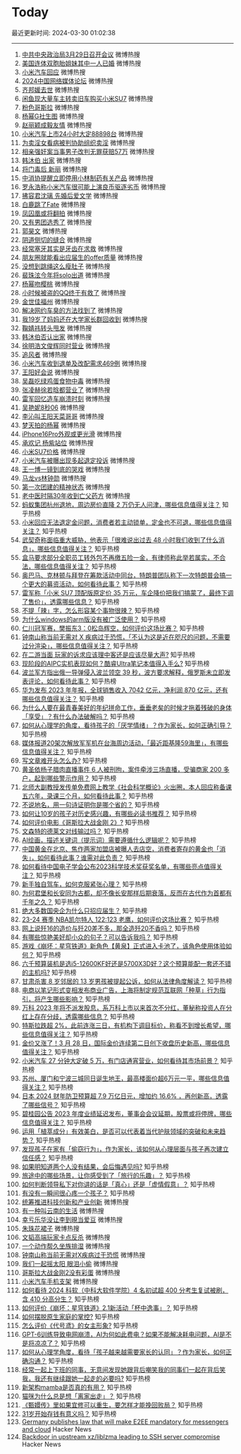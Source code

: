 # Today

最近更新时间: 2024-03-30 01:02:38

--- 
1. [中共中央政治局3月29日召开会议](https://s.weibo.com/weibo?q=%23%E4%B8%AD%E5%85%B1%E4%B8%AD%E5%A4%AE%E6%94%BF%E6%B2%BB%E5%B1%803%E6%9C%8829%E6%97%A5%E5%8F%AC%E5%BC%80%E4%BC%9A%E8%AE%AE%23&Refer=top) 微博热搜
2. [美国连体双胞胎姐妹其中一人已婚](https://s.weibo.com/weibo?q=%23%E7%BE%8E%E5%9B%BD%E8%BF%9E%E4%BD%93%E5%8F%8C%E8%83%9E%E8%83%8E%E5%A7%90%E5%A6%B9%E5%85%B6%E4%B8%AD%E4%B8%80%E4%BA%BA%E5%B7%B2%E5%A9%9A%23&Refer=top) 微博热搜
3. [小米汽车回应](https://s.weibo.com/weibo?q=%23%E5%B0%8F%E7%B1%B3%E6%B1%BD%E8%BD%A6%E5%9B%9E%E5%BA%94%23&Refer=top) 微博热搜
4. [2024中国网络媒体论坛](https://s.weibo.com/weibo?q=%232024%E4%B8%AD%E5%9B%BD%E7%BD%91%E7%BB%9C%E5%AA%92%E4%BD%93%E8%AE%BA%E5%9D%9B%23&Refer=top) 微博热搜
5. [齐邦媛去世](https://s.weibo.com/weibo?q=%23%E9%BD%90%E9%82%A6%E5%AA%9B%E5%8E%BB%E4%B8%96%23&Refer=top) 微博热搜
6. [闲鱼现大量车主转卖旧车购买小米SU7](https://s.weibo.com/weibo?q=%23%E9%97%B2%E9%B1%BC%E7%8E%B0%E5%A4%A7%E9%87%8F%E8%BD%A6%E4%B8%BB%E8%BD%AC%E5%8D%96%E6%97%A7%E8%BD%A6%E8%B4%AD%E4%B9%B0%E5%B0%8F%E7%B1%B3SU7%23&Refer=top) 微博热搜
7. [粉色哥斯拉](https://s.weibo.com/weibo?q=%23%E7%B2%89%E8%89%B2%E5%93%A5%E6%96%AF%E6%8B%89%23&Refer=top) 微博热搜
8. [杨幂G社生图](https://s.weibo.com/weibo?q=%23%E6%9D%A8%E5%B9%82G%E7%A4%BE%E7%94%9F%E5%9B%BE%23&Refer=top) 微博热搜
9. [赵丽颖成毅友情](https://s.weibo.com/weibo?q=%23%E8%B5%B5%E4%B8%BD%E9%A2%96%E6%88%90%E6%AF%85%E5%8F%8B%E6%83%85%23&Refer=top) 微博热搜
10. [小米汽车上市24小时大定88898台](https://s.weibo.com/weibo?q=%23%E5%B0%8F%E7%B1%B3%E6%B1%BD%E8%BD%A6%E4%B8%8A%E5%B8%8224%E5%B0%8F%E6%97%B6%E5%A4%A7%E5%AE%9A88898%E5%8F%B0%23&Refer=top) 微博热搜
11. [为卖淫女看病被判协助组织卖淫](https://s.weibo.com/weibo?q=%23%E4%B8%BA%E5%8D%96%E6%B7%AB%E5%A5%B3%E7%9C%8B%E7%97%85%E8%A2%AB%E5%88%A4%E5%8D%8F%E5%8A%A9%E7%BB%84%E7%BB%87%E5%8D%96%E6%B7%AB%23&Refer=top) 微博热搜
12. [相亲强奸案当事男子改判无罪获赔57万](https://s.weibo.com/weibo?q=%23%E7%9B%B8%E4%BA%B2%E5%BC%BA%E5%A5%B8%E6%A1%88%E5%BD%93%E4%BA%8B%E7%94%B7%E5%AD%90%E6%94%B9%E5%88%A4%E6%97%A0%E7%BD%AA%E8%8E%B7%E8%B5%9457%E4%B8%87%23&Refer=top) 微博热搜
13. [韩沐伯 出家](https://s.weibo.com/weibo?q=%23%E9%9F%A9%E6%B2%90%E4%BC%AF+%E5%87%BA%E5%AE%B6%23&Refer=top) 微博热搜
14. [将门毒后 新丽](https://s.weibo.com/weibo?q=%23%E5%B0%86%E9%97%A8%E6%AF%92%E5%90%8E+%E6%96%B0%E4%B8%BD%23&Refer=top) 微博热搜
15. [中消协提醒立即停用小林制药有关产品](https://s.weibo.com/weibo?q=%23%E4%B8%AD%E6%B6%88%E5%8D%8F%E6%8F%90%E9%86%92%E7%AB%8B%E5%8D%B3%E5%81%9C%E7%94%A8%E5%B0%8F%E6%9E%97%E5%88%B6%E8%8D%AF%E6%9C%89%E5%85%B3%E4%BA%A7%E5%93%81%23&Refer=top) 微博热搜
16. [罗永浩称小米汽车很可能上演良币驱逐劣币](https://s.weibo.com/weibo?q=%23%E7%BD%97%E6%B0%B8%E6%B5%A9%E7%A7%B0%E5%B0%8F%E7%B1%B3%E6%B1%BD%E8%BD%A6%E5%BE%88%E5%8F%AF%E8%83%BD%E4%B8%8A%E6%BC%94%E8%89%AF%E5%B8%81%E9%A9%B1%E9%80%90%E5%8A%A3%E5%B8%81%23&Refer=top) 微博热搜
17. [拂容君沈璃 先婚后爱文学](https://s.weibo.com/weibo?q=%23%E6%8B%82%E5%AE%B9%E5%90%9B%E6%B2%88%E7%92%83+%E5%85%88%E5%A9%9A%E5%90%8E%E7%88%B1%E6%96%87%E5%AD%A6%23&Refer=top) 微博热搜
18. [白鹿跳了Fate](https://s.weibo.com/weibo?q=%23%E7%99%BD%E9%B9%BF%E8%B7%B3%E4%BA%86Fate%23&Refer=top) 微博热搜
19. [凤囚凰或将翻拍](https://s.weibo.com/weibo?q=%23%E5%87%A4%E5%9B%9A%E5%87%B0%E6%88%96%E5%B0%86%E7%BF%BB%E6%8B%8D%23&Refer=top) 微博热搜
20. [又有男团选秀了](https://s.weibo.com/weibo?q=%23%E5%8F%88%E6%9C%89%E7%94%B7%E5%9B%A2%E9%80%89%E7%A7%80%E4%BA%86%23&Refer=top) 微博热搜
21. [郭昊文](https://s.weibo.com/weibo?q=%23%E9%83%AD%E6%98%8A%E6%96%87%23&Refer=top) 微博热搜
22. [阴道侧切的缝合](https://s.weibo.com/weibo?q=%23%E9%98%B4%E9%81%93%E4%BE%A7%E5%88%87%E7%9A%84%E7%BC%9D%E5%90%88%23&Refer=top) 微博热搜
23. [经常塞牙其实是牙齿在求救](https://s.weibo.com/weibo?q=%23%E7%BB%8F%E5%B8%B8%E5%A1%9E%E7%89%99%E5%85%B6%E5%AE%9E%E6%98%AF%E7%89%99%E9%BD%BF%E5%9C%A8%E6%B1%82%E6%95%91%23&Refer=top) 微博热搜
24. [朋友圈就能看出应届生的offer质量](https://s.weibo.com/weibo?q=%23%E6%9C%8B%E5%8F%8B%E5%9C%88%E5%B0%B1%E8%83%BD%E7%9C%8B%E5%87%BA%E5%BA%94%E5%B1%8A%E7%94%9F%E7%9A%84offer%E8%B4%A8%E9%87%8F%23&Refer=top) 微博热搜
25. [没想到跳绳这么瘦肚子](https://s.weibo.com/weibo?q=%23%E6%B2%A1%E6%83%B3%E5%88%B0%E8%B7%B3%E7%BB%B3%E8%BF%99%E4%B9%88%E7%98%A6%E8%82%9A%E5%AD%90%23&Refer=top) 微博热搜
26. [裴珠泫今年将solo出道](https://s.weibo.com/weibo?q=%23%E8%A3%B4%E7%8F%A0%E6%B3%AB%E4%BB%8A%E5%B9%B4%E5%B0%86solo%E5%87%BA%E9%81%93%23&Refer=top) 微博热搜
27. [杨幂吻樱桃](https://s.weibo.com/weibo?q=%23%E6%9D%A8%E5%B9%82%E5%90%BB%E6%A8%B1%E6%A1%83%23&Refer=top) 微博热搜
28. [小时候被盗的QQ终于有救了](https://s.weibo.com/weibo?q=%23%E5%B0%8F%E6%97%B6%E5%80%99%E8%A2%AB%E7%9B%97%E7%9A%84QQ%E7%BB%88%E4%BA%8E%E6%9C%89%E6%95%91%E4%BA%86%23&Refer=top) 微博热搜
29. [金世佳福州](https://s.weibo.com/weibo?q=%23%E9%87%91%E4%B8%96%E4%BD%B3%E7%A6%8F%E5%B7%9E%23&Refer=top) 微博热搜
30. [解决网约车臭的方法找到了](https://s.weibo.com/weibo?q=%23%E8%A7%A3%E5%86%B3%E7%BD%91%E7%BA%A6%E8%BD%A6%E8%87%AD%E7%9A%84%E6%96%B9%E6%B3%95%E6%89%BE%E5%88%B0%E4%BA%86%23&Refer=top) 微博热搜
31. [我19岁了妈妈还在大学家长群回收到](https://s.weibo.com/weibo?q=%23%E6%88%9119%E5%B2%81%E4%BA%86%E5%A6%88%E5%A6%88%E8%BF%98%E5%9C%A8%E5%A4%A7%E5%AD%A6%E5%AE%B6%E9%95%BF%E7%BE%A4%E5%9B%9E%E6%94%B6%E5%88%B0%23&Refer=top) 微博热搜
32. [鞠婧祎转头甩发](https://s.weibo.com/weibo?q=%23%E9%9E%A0%E5%A9%A7%E7%A5%8E%E8%BD%AC%E5%A4%B4%E7%94%A9%E5%8F%91%23&Refer=top) 微博热搜
33. [韩沐伯否认出家](https://s.weibo.com/weibo?q=%23%E9%9F%A9%E6%B2%90%E4%BC%AF%E5%90%A6%E8%AE%A4%E5%87%BA%E5%AE%B6%23&Refer=top) 微博热搜
34. [徐明浩文俊辉同时营业](https://s.weibo.com/weibo?q=%23%E5%BE%90%E6%98%8E%E6%B5%A9%E6%96%87%E4%BF%8A%E8%BE%89%E5%90%8C%E6%97%B6%E8%90%A5%E4%B8%9A%23&Refer=top) 微博热搜
35. [追风者](https://s.weibo.com/weibo?q=%23%E8%BF%BD%E9%A3%8E%E8%80%85%23&Refer=top) 微博热搜
36. [小米汽车收到退单及改配需求469例](https://s.weibo.com/weibo?q=%23%E5%B0%8F%E7%B1%B3%E6%B1%BD%E8%BD%A6%E6%94%B6%E5%88%B0%E9%80%80%E5%8D%95%E5%8F%8A%E6%94%B9%E9%85%8D%E9%9C%80%E6%B1%82469%E4%BE%8B%23&Refer=top) 微博热搜
37. [王阳好会说](https://s.weibo.com/weibo?q=%23%E7%8E%8B%E9%98%B3%E5%A5%BD%E4%BC%9A%E8%AF%B4%23&Refer=top) 微博热搜
38. [吴磊吃绿鸡蛋食物中毒](https://s.weibo.com/weibo?q=%23%E5%90%B4%E7%A3%8A%E5%90%83%E7%BB%BF%E9%B8%A1%E8%9B%8B%E9%A3%9F%E7%89%A9%E4%B8%AD%E6%AF%92%23&Refer=top) 微博热搜
39. [张凌赫徐若晗都营业了](https://s.weibo.com/weibo?q=%23%E5%BC%A0%E5%87%8C%E8%B5%AB%E5%BE%90%E8%8B%A5%E6%99%97%E9%83%BD%E8%90%A5%E4%B8%9A%E4%BA%86%23&Refer=top) 微博热搜
40. [雷军回忆造车崩溃时刻](https://s.weibo.com/weibo?q=%23%E9%9B%B7%E5%86%9B%E5%9B%9E%E5%BF%86%E9%80%A0%E8%BD%A6%E5%B4%A9%E6%BA%83%E6%97%B6%E5%88%BB%23&Refer=top) 微博热搜
41. [吴艳妮8秒06](https://s.weibo.com/weibo?q=%23%E5%90%B4%E8%89%B3%E5%A6%AE8%E7%A7%9206%23&Refer=top) 微博热搜
42. [李沁叫王阳天菜哥哥](https://s.weibo.com/weibo?q=%23%E6%9D%8E%E6%B2%81%E5%8F%AB%E7%8E%8B%E9%98%B3%E5%A4%A9%E8%8F%9C%E5%93%A5%E5%93%A5%23&Refer=top) 微博热搜
43. [梦天拍的杨幂](https://s.weibo.com/weibo?q=%23%E6%A2%A6%E5%A4%A9%E6%8B%8D%E7%9A%84%E6%9D%A8%E5%B9%82%23&Refer=top) 微博热搜
44. [iPhone16Pro外观或更光滑](https://s.weibo.com/weibo?q=%23iPhone16Pro%E5%A4%96%E8%A7%82%E6%88%96%E6%9B%B4%E5%85%89%E6%BB%91%23&Refer=top) 微博热搜
45. [承欢记 杨紫站位](https://s.weibo.com/weibo?q=%23%E6%89%BF%E6%AC%A2%E8%AE%B0+%E6%9D%A8%E7%B4%AB%E7%AB%99%E4%BD%8D%23&Refer=top) 微博热搜
46. [小米SU7价格](https://s.weibo.com/weibo?q=%23%E5%B0%8F%E7%B1%B3SU7%E4%BB%B7%E6%A0%BC%23&Refer=top) 微博热搜
47. [小米汽车被曝出现多起退定投诉](https://s.weibo.com/weibo?q=%23%E5%B0%8F%E7%B1%B3%E6%B1%BD%E8%BD%A6%E8%A2%AB%E6%9B%9D%E5%87%BA%E7%8E%B0%E5%A4%9A%E8%B5%B7%E9%80%80%E5%AE%9A%E6%8A%95%E8%AF%89%23&Refer=top) 微博热搜
48. [王一博一镜到底的哭戏](https://s.weibo.com/weibo?q=%23%E7%8E%8B%E4%B8%80%E5%8D%9A%E4%B8%80%E9%95%9C%E5%88%B0%E5%BA%95%E7%9A%84%E5%93%AD%E6%88%8F%23&Refer=top) 微博热搜
49. [马龙vs林钟勋](https://s.weibo.com/weibo?q=%23%E9%A9%AC%E9%BE%99vs%E6%9E%97%E9%92%9F%E5%8B%8B%23&Refer=top) 微博热搜
50. [第一次团建的精神状态](https://s.weibo.com/weibo?q=%23%E7%AC%AC%E4%B8%80%E6%AC%A1%E5%9B%A2%E5%BB%BA%E7%9A%84%E7%B2%BE%E7%A5%9E%E7%8A%B6%E6%80%81%23&Refer=top) 微博热搜
51. [老中医时隔30年收到亡父药方](https://s.weibo.com/weibo?q=%23%E8%80%81%E4%B8%AD%E5%8C%BB%E6%97%B6%E9%9A%9430%E5%B9%B4%E6%94%B6%E5%88%B0%E4%BA%A1%E7%88%B6%E8%8D%AF%E6%96%B9%23&Refer=top) 微博热搜
52. [蚂蚁集团杭州退地，周边房价直降 2 万仍无人问津，哪些信息值得关注？](https://www.zhihu.com/question/650628876) 知乎热榜
53. [小米回应无法退定金问题，消费者若主动锁单，定金也不可退，哪些信息值得关注？](https://www.zhihu.com/question/650685822) 知乎热榜
54. [武契奇称面临重大威胁，他表示「很难说出过去 48 小时我们收到了什么消息」，哪些信息值得关注？](https://www.zhihu.com/question/650416697) 知乎热榜
55. [盒马要求部分全职员工转外包不再缴五险一金，有律师称此举若属实，不合法，哪些信息值得关注？](https://www.zhihu.com/question/650735208) 知乎热榜
56. [奥巴马、克林顿与拜登在筹款活动中同台，特朗普团队称下一次特朗普会搞一个更大的募资活动，如何看待此事？](https://www.zhihu.com/question/650733006) 知乎热榜
57. [雷军称「小米 SU7 顶配版原定价 35 万元，车企降价把我们搞蒙了，最终下调了售价」，透露哪些信息？](https://www.zhihu.com/question/650630572) 知乎热榜
58. [不提「辣」字，怎么形容某个事物很辣？](https://www.zhihu.com/question/649692973) 知乎热榜
59. [为什么windows的arm版没有被广泛使用？](https://www.zhihu.com/question/649792756) 知乎热榜
60. [仁川冠军赛，樊振东3：0松岛辉空，如何评价这场比赛？](https://www.zhihu.com/question/650629204) 知乎热榜
61. [钟南山称当前无需对 X 疾病过于恐慌，「不认为这是近在咫尺的问题，不需要过分渲染」，哪些信息值得关注？](https://www.zhihu.com/question/650733253) 知乎热榜
62. [在二游当面 玩家的诉求应该理中客还是应该尽量大声?](https://www.zhihu.com/question/649825983) 知乎热榜
63. [现阶段的AIPC实机表现如何？酷睿Ultra笔记本值得入手么?](https://www.zhihu.com/question/648337534) 知乎热榜
64. [波兰军方指出俄一导弹侵入波兰领空 39 秒，波方要求解释，俄罗斯未立即发表评论，如何看待此事？](https://www.zhihu.com/question/650028063) 知乎热榜
65. [华为发布 2023 年年报，全球销售收入 7042 亿元，净利润 870 亿元，还有哪些信息值得关注？](https://www.zhihu.com/question/650734515) 知乎热榜
66. [为什么人要在最青春美好的年纪拼命工作，垂垂老矣的时候才拖着残破的身体「享受」？有什么办法破解吗？](https://www.zhihu.com/question/650272715) 知乎热榜
67. [如何从心理学的角度，看待孩子的「厌学情绪」？作为家长，如何正确引导？](https://www.zhihu.com/question/650707994) 知乎热榜
68. [媒体报道20架次解放军军机在台海周边活动，「最近距基隆59海里」，有哪些信息值得关注？](https://www.zhihu.com/question/650523766) 知乎热榜
69. [写文章难开头怎么办?](https://www.zhihu.com/question/650148297) 知乎热榜
70. [黄圣依杨子腊肉直播事件 6 人被刑拘，案件牵涉三场直播，受骗商家 200 多户，起到哪些警示作用？](https://www.zhihu.com/question/650629666) 知乎热榜
71. [北师大副教授发传单免费网上教学《社会科学概论》火出圈，本人回应称备课五六年，录课三个月，如何看待此事？](https://www.zhihu.com/question/650552169) 知乎热榜
72. [不说地名，用一句诗证明你是哪个省的？](https://www.zhihu.com/question/650301032) 知乎热榜
73. [如何让10岁的孩子对历史感兴趣，有哪些必读书推荐？](https://www.zhihu.com/question/650683749) 知乎热榜
74. [如何评价电影《哥斯拉大战金刚 2》?](https://www.zhihu.com/question/647912336) 知乎热榜
75. [文森特的德莱文对线输过吗？](https://www.zhihu.com/question/649571733) 知乎热榜
76. [AI绘画，描述关键词（提示词）需要遵循什么逻辑呢？](https://www.zhihu.com/question/648154138) 知乎热榜
77. [中国黄金在北京、焦作两家加盟店被曝人去店空，消费者寄存的黄金也「消失」，如何看待此事？谁需对此负责？](https://www.zhihu.com/question/650676710) 知乎热榜
78. [如何看待中国电子学会公布2023科学技术奖获奖名单，有哪些亮点值得关注？](https://www.zhihu.com/question/650638328) 知乎热榜
79. [新手独自驾车，如何克服紧张心理？](https://www.zhihu.com/question/650686162) 知乎热榜
80. [为何君堡和长安同为古都，却不像长安那样后期衰落，反而在古代作为首都有千年之久？](https://www.zhihu.com/question/650512755) 知乎热榜
81. [绝大多数国央企为什么只招应届生？](https://www.zhihu.com/question/649780480) 知乎热榜
82. [23-24 赛季 NBA凯尔特人 122:123 老鹰，如何评价这场比赛？](https://www.zhihu.com/question/650659904) 知乎热榜
83. [网上说歼16的造价与歼20差不多，那全造歼20不香吗？](https://www.zhihu.com/question/650502644) 知乎热榜
84. [有哪些惊艳美好却小众的句子？可以告诉我吗？](https://www.zhihu.com/question/431397209) 知乎热榜
85. [游戏《崩坏：星穹铁道》新角色【黄泉】正式进入卡池了，该角色使用体验如何？](https://www.zhihu.com/question/650380955) 知乎热榜
86. [六千预算装机是选i5-12600KF好还是5700X3D好？这个预算能配一套还不错的主机吗?](https://www.zhihu.com/question/648175551) 知乎热榜
87. [甘肃杀害 8 岁邻居的 13 岁男孩被提起公诉，如何从法律角度解读？](https://www.zhihu.com/question/650778898) 知乎热榜
88. [电商以笔记形式变相发布商业广告，上海将制定规范互联网「种草」行为指引，将产生哪些影响？](https://www.zhihu.com/question/650714057) 知乎热榜
89. [万科 2023 年将不派发股息，系万科上市以来首次不分红，董秘称投资人在分红上存在分歧，透露哪些信息？](https://www.zhihu.com/question/650683287) 知乎热榜
90. [特斯拉跌超 2%，此前连涨三日，有机构下调目标价，称看不到增长希望，哪些信息值得关注？](https://www.zhihu.com/question/650630561) 知乎热榜
91. [金价又涨了！3 月 28 日，国际金价连续第二日创下收盘历史新高，哪些信息值得关注？](https://www.zhihu.com/question/650683904) 知乎热榜
92. [小米汽车 27 分钟大定破 5 万，有门店通宵营业，如何看待其市场前景？](https://www.zhihu.com/question/650630189) 知乎热榜
93. [苏州、厦门和宁波三城同日诞生地王，最高楼面价超6万元一平，哪些信息值得关注？](https://www.zhihu.com/question/650628893) 知乎热榜
94. [日本 2024 财年防卫预算超 7.9 万亿日元，增加约 16.6% ，再创新高，透露了哪些信号？](https://www.zhihu.com/question/650679540) 知乎热榜
95. [碧桂园公告 2023 年度业绩延迟发布，董事会会议延期，股票或将停牌，哪些信息值得关注？](https://www.zhihu.com/question/650668790) 知乎热榜
96. [运用「植萃成分」有效美白，是否可以代表着当代护肤领域的突破和未来趋势？](https://www.zhihu.com/question/641774123) 知乎热榜
97. [发现孩子在家有「偷窃行为」，作为家长，该如何从心理层面与孩子再次建立信任感？](https://www.zhihu.com/question/650473116) 知乎热榜
98. [如果明知道两个人没有结果，会后悔遇见吗?](https://www.zhihu.com/question/641140164) 知乎热榜
99. [旅途中的哪些场景，让你感受到了「旅行的乐趣」？](https://www.zhihu.com/question/649312096) 知乎热榜
100. [如何判断领导私下对你讲的话是「真心」还是「虚情假意」？](https://www.zhihu.com/question/650083116) 知乎热榜
101. [有没有一瞬间很心疼一个孩子？](https://www.zhihu.com/question/321403797) 知乎热榜
102. [统筹推进科技创新和产业创新](https://s.weibo.com/weibo?q=%23%E7%BB%9F%E7%AD%B9%E6%8E%A8%E8%BF%9B%E7%A7%91%E6%8A%80%E5%88%9B%E6%96%B0%E5%92%8C%E4%BA%A7%E4%B8%9A%E5%88%9B%E6%96%B0%23&Refer=top) 微博热搜
103. [有一种叫云南的生活](https://s.weibo.com/weibo?q=%23%E6%9C%89%E4%B8%80%E7%A7%8D%E5%8F%AB%E4%BA%91%E5%8D%97%E7%9A%84%E7%94%9F%E6%B4%BB%23&Refer=top) 微博热搜
104. [幸亏乐华没让李到晛当爱豆](https://s.weibo.com/weibo?q=%23%E5%B9%B8%E4%BA%8F%E4%B9%90%E5%8D%8E%E6%B2%A1%E8%AE%A9%E6%9D%8E%E5%88%B0%E6%99%9B%E5%BD%93%E7%88%B1%E8%B1%86%23&Refer=top) 微博热搜
105. [朱珠花裙子](https://s.weibo.com/weibo?q=%23%E6%9C%B1%E7%8F%A0%E8%8A%B1%E8%A3%99%E5%AD%90%23&Refer=top) 微博热搜
106. [文韬高端玩家卡点反杀](https://s.weibo.com/weibo?q=%23%E6%96%87%E9%9F%AC%E9%AB%98%E7%AB%AF%E7%8E%A9%E5%AE%B6%E5%8D%A1%E7%82%B9%E5%8F%8D%E6%9D%80%23&Refer=top) 微博热搜
107. [一个动作帮久坐族排湿](https://s.weibo.com/weibo?q=%23%E4%B8%80%E4%B8%AA%E5%8A%A8%E4%BD%9C%E5%B8%AE%E4%B9%85%E5%9D%90%E6%97%8F%E6%8E%92%E6%B9%BF%23&Refer=top) 微博热搜
108. [钟南山称当前无需对X疾病过于恐慌](https://s.weibo.com/weibo?q=%23%E9%92%9F%E5%8D%97%E5%B1%B1%E7%A7%B0%E5%BD%93%E5%89%8D%E6%97%A0%E9%9C%80%E5%AF%B9X%E7%96%BE%E7%97%85%E8%BF%87%E4%BA%8E%E6%81%90%E6%85%8C%23&Refer=top) 微博热搜
109. [我们一起摇太阳 眼泪小偷](https://s.weibo.com/weibo?q=%23%E6%88%91%E4%BB%AC%E4%B8%80%E8%B5%B7%E6%91%87%E5%A4%AA%E9%98%B3+%E7%9C%BC%E6%B3%AA%E5%B0%8F%E5%81%B7%23&Refer=top) 微博热搜
110. [哥斯拉大战金刚2没有彩蛋](https://s.weibo.com/weibo?q=%23%E5%93%A5%E6%96%AF%E6%8B%89%E5%A4%A7%E6%88%98%E9%87%91%E5%88%9A2%E6%B2%A1%E6%9C%89%E5%BD%A9%E8%9B%8B%23&Refer=top) 微博热搜
111. [小米汽车手机支架](https://s.weibo.com/weibo?q=%23%E5%B0%8F%E7%B1%B3%E6%B1%BD%E8%BD%A6%E6%89%8B%E6%9C%BA%E6%94%AF%E6%9E%B6%23&Refer=top) 微博热搜
112. [如何看待 2024 科软（中科大软件学院）4 名初试超 400 分考生复试被刷，含 410 分高分生？](https://www.zhihu.com/question/650357745) 知乎热榜
113. [如何评价《崩坏：星穹铁道》2.1新活动「杯中逸事」？](https://www.zhihu.com/question/650666730) 知乎热榜
114. [如何摆脱原生家庭的掌控?](https://www.zhihu.com/question/647931134) 知乎热榜
115. [怎么评价《代号鸢》的女主形象?](https://www.zhihu.com/question/602629413) 知乎热榜
116. [GPT-6训练导致电网崩溃，AI为何如此费电？如果不能解决耗电问题，AI是不是将凉凉了？](https://www.zhihu.com/question/650498299) 知乎热榜
117. [如何从心理学角度，看待「孩子越来越需要家长的认同」？作为家长，如何正确沟通？](https://www.zhihu.com/question/649386653) 知乎热榜
118. [经常一起上下班的同事，无意间发现她跟背后嘲笑我的同事们一起在背后笑我，我还有继续跟她一起走的必要吗?](https://www.zhihu.com/question/649695298) 知乎热榜
119. [新架构mamba是否真的有用？](https://www.zhihu.com/question/644452681) 知乎热榜
120. [猫咪为什么总是想「离家出走」？](https://www.zhihu.com/question/646471771) 知乎热榜
121. [《甄嬛传》里如果宜修可以重生，要怎样才能挽回败局？](https://www.zhihu.com/question/345255488) 知乎热榜
122. [31岁开始存钱有意义吗？](https://www.zhihu.com/question/648560350) 知乎热榜
123. [Germany publishes law that will make E2EE mandatory for messengers and cloud](https://tuta.com/blog/german-government-publishes-encryption-law) Hacker News
124. [Backdoor in upstream xz/liblzma leading to SSH server compromise](https://www.openwall.com/lists/oss-security/2024/03/29/4) Hacker News
